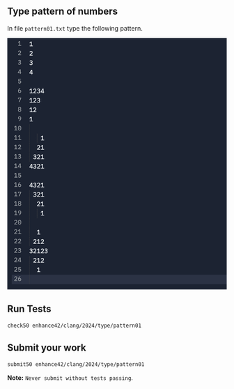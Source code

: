 ## Type pattern of numbers

In file `pattern01.txt` type the following pattern.

![pattern01](./pattern01.png)

## Run Tests
```bash
check50 enhance42/clang/2024/type/pattern01
```

## Submit your work
```bash
submit50 enhance42/clang/2024/type/pattern01
```

**Note:** `Never submit without tests passing`.

